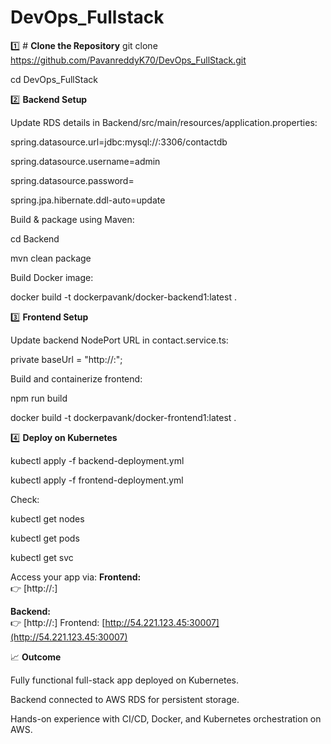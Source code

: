 # DevOps_Fullstack
1️⃣ # **Clone the Repository**
git clone https://github.com/PavanreddyK70/DevOps_FullStack.git

cd DevOps_FullStack

2️⃣ **Backend Setup**

Update RDS details in Backend/src/main/resources/application.properties:

spring.datasource.url=jdbc:mysql://<RDS-ENDPOINT>:3306/contactdb

spring.datasource.username=admin

spring.datasource.password=<yourpassword>

spring.jpa.hibernate.ddl-auto=update

Build & package using Maven:

cd Backend

mvn clean package

Build Docker image:

docker build -t dockerpavank/docker-backend1:latest .

3️⃣ **Frontend Setup**

Update backend NodePort URL in contact.service.ts:

private baseUrl = "http://<EC2-IP>:<NodePort>";

Build and containerize frontend:

npm run build

docker build -t dockerpavank/docker-frontend1:latest .

4️⃣ **Deploy on Kubernetes**

kubectl apply -f backend-deployment.yml

kubectl apply -f frontend-deployment.yml

Check:

kubectl get nodes

kubectl get pods

kubectl get svc

Access your app via:
**Frontend:**  
👉 [http://<EC2-Public-IP>:<Frontend-NodePort>]

**Backend:**  
👉 [http://<EC2-Public-IP>:<Backend-NodePort>]
Frontend: [http://54.221.123.45:30007](http://54.221.123.45:30007)  

📈 **Outcome**

Fully functional full-stack app deployed on Kubernetes.

Backend connected to AWS RDS for persistent storage.

Hands-on experience with CI/CD, Docker, and Kubernetes orchestration on AWS.
